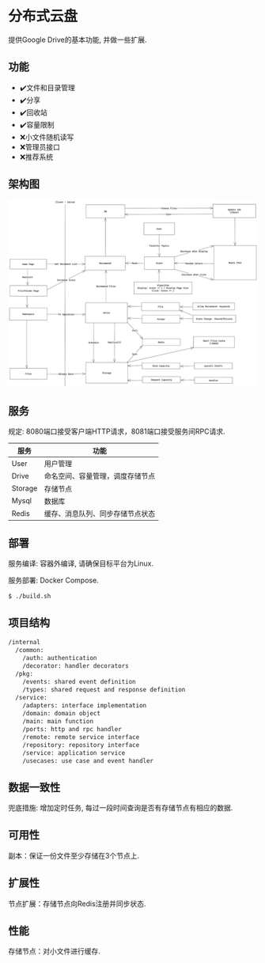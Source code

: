 # 分布式云盘

提供Google Drive的基本功能, 并做一些扩展.

## 功能

* ✔️文件和目录管理
* ✔️分享
* ✔️回收站
* ✔️容量限制
* ❌小文件随机读写
* ❌管理员接口
* ❌推荐系统

## 架构图

![arch](docs/img/arch.png)

## 服务

规定: 8080端口接受客户端HTTP请求，8081端口接受服务间RPC请求.

| 服务      | 功能               |
|---------|------------------|
| User    | 用户管理             |
| Drive   | 命名空间、容量管理，调度存储节点 |
| Storage | 存储节点             |
| Mysql   | 数据库              |
| Redis   | 缓存、消息队列、同步存储节点状态 |

## 部署

服务编译: 容器外编译, 请确保目标平台为Linux.

服务部署: Docker Compose.

```shell
$ ./build.sh
```

## 项目结构

```text
/internal
  /common:
    /auth: authentication
    /decorator: handler decorators
  /pkg:
    /events: shared event definition
    /types: shared request and response definition
  /service:
    /adapters: interface implementation
    /domain: domain object
    /main: main function
    /ports: http and rpc handler
    /remote: remote service interface
    /repository: repository interface
    /service: application service
    /usecases: use case and event handler
```

## 数据一致性

兜底措施: 增加定时任务, 每过一段时间查询是否有存储节点有相应的数据.

## 可用性

副本：保证一份文件至少存储在3个节点上.

## 扩展性

节点扩展：存储节点向Redis注册并同步状态.

## 性能

存储节点：对小文件进行缓存.
